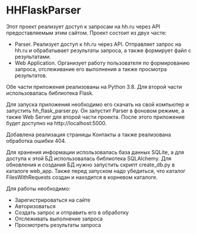 # HHFlaskParser

Этот проект реализует доступ к запросам на hh.ru через API предоставляемым этим сайтом.
Проект состоит из двух часте:
- Parser. Реализует доступ к hh.ru через API. Отправляет запрос на hh.ru и обрабатывает результаты запроса, а также формирует файл с результатами.
- Web Application. Организует работу пользователя по формированию запроса, отслеживание его выполнения а также просмотра результатов.

Обе части приложения реализованы на Python 3.8. Для второй части использовалась библиотека Flask.

Для запуска приложения необходимо его скачать на свой компьютер и запустить hh_flask_parser.py. Он запустит Parser в фоновом режиме, а также Web Server для второй части проекта. После этого приложение будет доступно на http://localhost:5000.

Добавлена реализация страницы Контакты а также реализована обработка ошибки 404. 

Для хранения информации использовалась база данных SQLite, а для доступа к этой БД использовалась библиотека SQLAlchemy.
Для обновления и создания БД нужно запустить скрипт create_db.py в каталоге web_app. Также перед запуском надо убедиться, что каталог
FilesWithRequests создан и находится в корневом каталоге.

Для работы необходимо:
- Зарегистрироваться на сайте
- Авторизоваться
- Создать запрос и отправить его в обработку
- Отслеживать выполнение запроса
- Просмотреть результаты запроса
